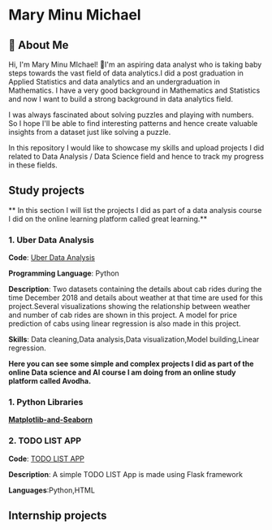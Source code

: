 
# Mary Minu Michael

## 🚀 About Me
Hi, I'm Mary Minu MIchael! 👋I'm an aspiring data analyst who is taking baby steps towards the vast field of data analytics.I did a post graduation in Applied Statistics and data analytics and an undergraduation in Mathematics. I have a very good background in Mathematics and Statistics and now I want to build a strong background in data analytics field.

I was always fascinated about solving puzzles and playing with numbers. So I hope I'll be able to find interesting patterns and hence create valuable insights from a dataset just like solving a puzzle.

In this repository I would like to showcase my skills and upload projects I did related to Data Analysis / Data Science field and hence to track my progress in these fields.

## Study projects
** In this section I will list the projects I did as part of a data analysis course I did on the online learning platform called great learning.**
  ### 1. Uber Data Analysis
  **Code**: [Uber Data Analysis](https://github.com/MARY-MINU-MICHAEL/Data-Analysis-Portfolio/blob/main/Uber_Data_Analysis.ipynb)

**Programming Language**: Python

  **Description**: Two datasets containing the details about cab rides during the time December 2018 and details about weather at that time are used for this project.Several visualizations showing the relationship between weather and number of cab rides are shown in this project. A model for price prediction of cabs using linear regression is also made in this project.

  **Skills**: Data cleaning,Data analysis,Data visualization,Model building,Linear regression.
  
**Here you can see some simple and complex projects I did as part of the online Data science and AI course I am doing from an online study platform called Avodha.**
### 1. Python Libraries
  **[Matplotlib-and-Seaborn](https://github.com/MARY-MINU-MICHAEL/Data-Analysis-Portfolio/blob/main/Uber_Data_Analysis.ipynb)**
  
### 2. TODO LIST APP
  **Code**: [TODO LIST APP](https://github.com/MARY-MINU-MICHAEL/TODO-LIST-APP)
  
  **Description**: A simple TODO LIST App is made using Flask framework
  
  **Languages**:Python,HTML
## Internship projects
  
  


   
   
   
   
   
   
   
   
   


